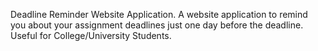 Deadline Reminder Website Application.
A website application to remind you about your assignment deadlines 
just one day before the deadline.
Useful for College/University Students.
